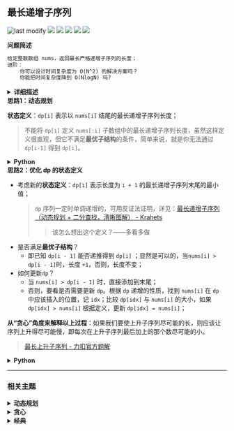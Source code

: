 ## 最长递增子序列
<!--START_SECTION:badge-->
![last modify](https://img.shields.io/static/v1?label=last%20modify&message=2025-07-08%2016%3A53%3A13&label_color=gray&color=thistle&style=flat-square)
[![](https://img.shields.io/static/v1?label=&message=%E4%B8%AD%E7%AD%89&label_color=gray&color=yellow&style=flat-square)](../../../README.md#中等)
[![](https://img.shields.io/static/v1?label=&message=LeetCode&label_color=gray&color=green&style=flat-square)](../../../README.md#leetcode)
[![](https://img.shields.io/static/v1?label=&message=%E5%8A%A8%E6%80%81%E8%A7%84%E5%88%92&label_color=gray&color=blue&style=flat-square)](../../../README.md#动态规划)
[![](https://img.shields.io/static/v1?label=&message=%E8%B4%AA%E5%BF%83&label_color=gray&color=blue&style=flat-square)](../../../README.md#贪心)
[![](https://img.shields.io/static/v1?label=&message=%E7%BB%8F%E5%85%B8&label_color=gray&color=blue&style=flat-square)](../../../README.md#经典)
<!--END_SECTION:badge-->
<!--info
tags: [动态规划, 贪心, 经典]
source: LeetCode
level: 中等
number: '0300'
name: 最长递增子序列
companies: []
-->

<summary><b>问题简述</b></summary>

```txt
给定整数数组 nums，返回最长严格递增子序列的长度；
进阶：
    你可以设计时间复杂度为 O(N^2) 的解决方案吗？
    你能把时间复杂度降到 O(NlogN) 吗?
```

<details><summary><b>详细描述</b></summary>

```txt
给你一个整数数组 nums ，找到其中最长严格递增子序列的长度。

子序列是由数组派生而来的序列，删除（或不删除）数组中的元素而不改变其余元素的顺序。例如，[3,6,2,7] 是数组 [0,3,1,6,2,2,7] 的子序列。

示例 1：
    输入：nums = [10,9,2,5,3,7,101,18]
    输出：4
    解释：最长递增子序列是 [2,3,7,101]，因此长度为 4 。
示例 2：
    输入：nums = [0,1,0,3,2,3]
    输出：4
示例 3：
    输入：nums = [7,7,7,7,7,7,7]
    输出：1

提示：
    1 <= nums.length <= 2500
    -104 <= nums[i] <= 104

进阶：
    你可以设计时间复杂度为 O(n2) 的解决方案吗？
    你能将算法的时间复杂度降低到 O(n log(n)) 吗?

来源：力扣（LeetCode）
链接：https://leetcode-cn.com/problems/longest-increasing-subsequence
著作权归领扣网络所有。商业转载请联系官方授权，非商业转载请注明出处。
```

</details>

<!-- <div align="center"><img src="../../../_assets/xxx.png" height="300" /></div> -->

<summary><b>思路1：动态规划</b></summary>

**状态定义**：`dp[i]` 表示以 `nums[i]` 结尾的最长递增子序列长度；
> 不能将 `dp[i]` 定义 `nums[:i]` 子数组中的最长递增子序列长度，虽然这样定义很直观，但它不满足**最优子结构**的条件，简单来说，就是你无法通过 `dp[i-1]` 得到 `dp[i]`。

<details><summary><b>Python</b></summary>

```python
class Solution:
    def lengthOfLIS(self, nums: List[int]) -> int:
        
        ret = 1
        dp = [1] * len(nums)
        for i in range(1, len(nums)):
            for j in range(i):
                if nums[i] > nums[j]:  # 如果要求非严格递增，将 '>' 改为 '>=' 即可
                    dp[i] = max(dp[i], dp[j] + 1)
            
            ret = max(ret, dp[i])
        
        return ret
```

</details>

<summary><b>思路2：优化 dp 的状态定义</b></summary>

- 考虑新的**状态定义**：`dp[i]` 表示长度为 `i + 1` 的最长递增子序列末尾的最小值；
    > `dp` 序列一定时单调递增的，可用反证法证明，详见：[最长递增子序列（动态规划 + 二分查找，清晰图解） - Krahets](https://leetcode-cn.com/problems/longest-increasing-subsequence/solution/zui-chang-shang-sheng-zi-xu-lie-dong-tai-gui-hua-2/)
    >> 该怎么想出这个定义？——多看多做
- 是否满足**最优子结构**？
    - 即已知 `dp[i - 1]` 能否递推得到 `dp[i]` ；显然是可以的，当`nums[i] > dp[i - 1]`时，长度 `+1`，否则，长度不变；
- 如何更新`dp`？
    - 当 `nums[i] > dp[i - 1]` 时，直接添加到末尾；
    - 否则，要看是否需要更新 `dp`。根据 `dp` 递增的性质，找到 `nums[i]` 在 `dp` 中应该插入的位置，记 `idx`；比较 `dp[idx]` 与 `nums[i]` 的大小，如果 `dp[idx] > nums[i]` 根据定义，更新 `dp[idx] = nums[i]`；

**从“贪心”角度来解释以上过程**：如果我们要使上升子序列尽可能的长，则应该让序列上升得尽可能慢，即每次在上升子序列最后加上的那个数尽可能的小。
> [最长上升子序列 - 力扣官方题解](https://leetcode-cn.com/problems/longest-increasing-subsequence/solution/zui-chang-shang-sheng-zi-xu-lie-by-leetcode-soluti/)


<details><summary><b>Python</b></summary>

```python
class Solution:
    def lengthOfLIS(self, nums: List[int]) -> int:
        if not nums: return 0

        # from bisect import bisect_left

        # 手写二分查找
        def bisect_left(ls, x):
            l, r = 0, len(ls)
            while l < r:
                m = (l + r) // 2
                if ls[m] < x:  # 注意这里要 <，如果是 <= 就是 bisect_right 了，不满足题意
                    l = m + 1
                else:
                    r = m
            return l

        dp = [nums[0]]  # dp[i] 表示长度为 (i+1) 的 LIS 的最后一个元素的最小值
        for x in nums[1:]:
            if x > dp[-1]:
                dp.append(x)
            else:
                idx = bisect_left(dp, x)  # 不能使用 bisect/bisect_right
                # if dp[idx] > x:
                #     dp[idx] = x
                dp[idx] = x  # 因为 bisect_left 返回的定义就是 dp[idx] <= x，所以可以直接赋值

        return len(dp)
```

</details>

<!--START_SECTION:relate-->
---

### 相关主题

<details><summary><b>动态规划</b></summary>

> [[中等, LeetCode] 一和零](LeetCode_0474_中等_一和零.md)  
> [[中等, LeetCode] 三角形最小路径和](LeetCode_0120_中等_三角形最小路径和.md)  
> [[中等, LeetCode] 不同的二叉搜索树](../03/LeetCode_0096_中等_不同的二叉搜索树.md)  
> [[中等, LeetCode] 乘积最大子数组](LeetCode_0152_中等_乘积最大子数组.md)  
> [[中等, LeetCode] 买卖股票的最佳时机II 🔥](LeetCode_0122_中等_买卖股票的最佳时机II.md)  
> [[中等, LeetCode] 完全平方数](../02/LeetCode_0279_中等_完全平方数.md)  
> [[中等, LeetCode] 打家劫舍](LeetCode_0198_中等_打家劫舍.md)  
> [[中等, LeetCode] 打家劫舍II](LeetCode_0213_中等_打家劫舍II.md)  
> [[中等, LeetCode] 整数拆分](../../2021/12/LeetCode_0343_中等_整数拆分.md)  
> [[中等, LeetCode] 最小路径和](../01/LeetCode_0064_中等_最小路径和.md)  
> [[中等, LeetCode] 最长回文子串 🔥](../../2021/10/LeetCode_0005_中等_最长回文子串.md)  
> [[中等, LeetCode] 解码方法](../02/LeetCode_0091_中等_解码方法.md)  
> [[中等, LeetCode] 零钱兑换](LeetCode_0322_中等_零钱兑换.md)  
> [[中等, LeetCode] 零钱兑换II](LeetCode_0518_中等_零钱兑换II.md)  
> [[中等, 剑指Offer] n个骰子的点数](../01/剑指Offer_6000_中等_n个骰子的点数.md)  
> [[中等, 剑指Offer] 丑数 🔥](../../2021/12/剑指Offer_4900_中等_丑数.md)  
> [[中等, 剑指Offer] 剪绳子（整数拆分）](../../2021/11/剑指Offer_1401_中等_剪绳子（整数拆分）.md)  
> [[中等, 剑指Offer] 圆圈中最后剩下的数字（约瑟夫环问题） 🔥](../01/剑指Offer_6200_中等_圆圈中最后剩下的数字（约瑟夫环问题）.md)  
> [[中等, 剑指Offer] 斐波那契数列-3（把数字翻译成字符串）](../../2021/12/剑指Offer_4600_中等_斐波那契数列-3（把数字翻译成字符串）.md)  
> [[中等, 剑指Offer] 最长不含重复字符的子字符串](../../2021/12/剑指Offer_4800_中等_最长不含重复字符的子字符串.md)  
> [[中等, 剑指Offer] 礼物的最大价值](../../2021/12/剑指Offer_4700_中等_礼物的最大价值.md)  
> [[中等, 牛客] 01背包 🔥](../05/牛客_0145_中等_01背包.md)  
> [[中等, 牛客] 丑数](../03/牛客_0079_中等_丑数.md)  
> [[中等, 牛客] 丢棋子问题（鹰蛋问题） 🔥](../04/牛客_0087_中等_丢棋子问题（鹰蛋问题）.md)  
> [[中等, 牛客] 把数字翻译成字符串](../05/牛客_0116_中等_把数字翻译成字符串.md)  
> [[中等, 牛客] 最大正方形](../04/牛客_0108_中等_最大正方形.md)  
> [[中等, 牛客] 最长公共子串](../05/牛客_0127_中等_最长公共子串.md)  
> [[中等, 牛客] 最长公共子序列(二) 🔥](../04/牛客_0092_中等_最长公共子序列(二).md)  
> [[中等, 牛客] 最长回文子串](../01/牛客_0017_中等_最长回文子串.md)  
> [[中等, 牛客] 矩阵的最小路径和](../03/牛客_0059_中等_矩阵的最小路径和.md)  
> [[中等, 牛客] 连续子数组的最大乘积](../04/牛客_0083_中等_连续子数组的最大乘积.md)  
  > 
> [[困难, LeetCode] 买卖股票的最佳时机III](LeetCode_0123_困难_买卖股票的最佳时机III.md)  
> [[困难, LeetCode] 最长有效括号 🔥](../10/LeetCode_0032_困难_最长有效括号.md)  
> [[困难, LeetCode] 正则表达式匹配 🔥](../01/LeetCode_0010_困难_正则表达式匹配.md)  
> [[困难, LeetCode] 编辑距离 🔥](LeetCode_0072_困难_编辑距离.md)  
> [[困难, 剑指Offer] 正则表达式匹配](../../2021/11/剑指Offer_1900_困难_正则表达式匹配.md)  
> [[困难, 牛客] 最长上升子序列(三)](../04/牛客_0091_困难_最长上升子序列(三).md)  
> [[困难, 牛客] 正则表达式匹配](../05/牛客_0122_困难_正则表达式匹配.md)  
> [[困难, 牛客] 编辑距离(二)](../02/牛客_0035_困难_编辑距离(二).md)  
> [[困难, 牛客] 通配符匹配](../03/牛客_0044_困难_通配符匹配.md)  
  > 
> [[简单, LeetCode] 买卖股票的最佳时机](LeetCode_0121_简单_买卖股票的最佳时机.md)  
> [[简单, LeetCode] 最大子数组和](../01/LeetCode_0053_简单_最大子数组和.md)  
> [[简单, LeetCode] 爬楼梯](../01/LeetCode_0070_简单_爬楼梯.md)  
> [[简单, 剑指Offer] 斐波那契数列](../../2021/11/剑指Offer_1001_简单_斐波那契数列.md)  
> [[简单, 剑指Offer] 跳台阶](../../2021/11/剑指Offer_1002_简单_跳台阶.md)  
> [[简单, 剑指Offer] 连续子数组的最大和](../../2021/12/剑指Offer_4200_简单_连续子数组的最大和.md)  
> [[简单, 华为机试] 放苹果](../05/华为机试_061_简单_放苹果.md)  
> [[简单, 牛客] 兑换零钱(一)](../05/牛客_0126_简单_兑换零钱(一).md)  
> [[简单, 牛客] 斐波那契数列](../03/牛客_0065_简单_斐波那契数列.md)  
> [[简单, 牛客] 求路径](../02/牛客_0034_简单_求路径.md)  
> [[简单, 牛客] 跳台阶](../03/牛客_0068_简单_跳台阶.md)  
> [[简单, 牛客] 连续子数组的最大和](../01/牛客_0019_简单_连续子数组的最大和.md)  
  > 

</details>
<details><summary><b>贪心</b></summary>

> [[中等, LeetCode] 买卖股票的最佳时机II 🔥](LeetCode_0122_中等_买卖股票的最佳时机II.md)  
> [[中等, LeetCode] 盛最多水的容器 🔥](../../2021/10/LeetCode_0011_中等_盛最多水的容器.md)  
> [[中等, 剑指Offer] 剪绳子（整数拆分）](../../2021/11/剑指Offer_1401_中等_剪绳子（整数拆分）.md)  
> [[中等, 牛客] 分糖果问题](../05/牛客_0130_中等_分糖果问题.md)  
  > 

</details>
<details><summary><b>经典</b></summary>

> [[中等, LeetCode] 下一个排列 🔥](../10/LeetCode_0031_中等_下一个排列.md)  
> [[中等, LeetCode] 二叉树的完全性检验 🔥](../03/LeetCode_0958_中等_二叉树的完全性检验.md)  
> [[中等, 剑指Offer2] 整数除法 🔥](../09/剑指Offer2_001_中等_整数除法.md)  
> [[中等, 剑指Offer] 丑数 🔥](../../2021/12/剑指Offer_4900_中等_丑数.md)  
> [[中等, 剑指Offer] 二叉搜索树与双向链表 🔥](../../2021/12/剑指Offer_3600_中等_二叉搜索树与双向链表.md)  
> [[中等, 剑指Offer] 圆圈中最后剩下的数字（约瑟夫环问题） 🔥](../01/剑指Offer_6200_中等_圆圈中最后剩下的数字（约瑟夫环问题）.md)  
> [[中等, 剑指Offer] 复杂链表的复制（深拷贝） 🔥](../../2021/12/剑指Offer_3500_中等_复杂链表的复制（深拷贝）.md)  
> [[中等, 剑指Offer] 字符串的排列（全排列） 🔥](../../2021/12/剑指Offer_3800_中等_字符串的排列（全排列）.md)  
> [[中等, 剑指Offer] 把字符串转换成整数 🔥](../01/剑指Offer_6700_中等_把字符串转换成整数.md)  
> [[中等, 剑指Offer] 数值的整数次方（快速幂） 🔥](../../2021/11/剑指Offer_1600_中等_数值的整数次方（快速幂）.md)  
> [[中等, 剑指Offer] 栈的压入、弹出序列 🔥](../../2021/11/剑指Offer_3100_中等_栈的压入、弹出序列.md)  
> [[中等, 剑指Offer] 重建二叉树 🔥](../../2021/11/剑指Offer_0700_中等_重建二叉树.md)  
> [[中等, 剑指Offer] 顺时针打印矩阵（3种思路4个写法） 🔥](../../2021/11/剑指Offer_2900_中等_顺时针打印矩阵（3种思路4个写法）.md)  
> [[中等, 牛客] 01背包 🔥](../05/牛客_0145_中等_01背包.md)  
> [[中等, 牛客] 丢棋子问题（鹰蛋问题） 🔥](../04/牛客_0087_中等_丢棋子问题（鹰蛋问题）.md)  
> [[中等, 牛客] 字符串的排列 🔥](../05/牛客_0121_中等_字符串的排列.md)  
> [[中等, 牛客] 寻找峰值 🔥](../04/牛客_0107_中等_寻找峰值.md)  
> [[中等, 牛客] 岛屿数量 🔥](../04/牛客_0109_中等_岛屿数量.md)  
> [[中等, 牛客] 把字符串转换成整数(atoi) 🔥](../04/牛客_0100_中等_把字符串转换成整数(atoi).md)  
> [[中等, 牛客] 数组中只出现一次的两个数字 🔥](../03/牛客_0075_中等_数组中只出现一次的两个数字.md)  
> [[中等, 牛客] 最长公共子序列(二) 🔥](../04/牛客_0092_中等_最长公共子序列(二).md)  
> [[中等, 牛客] 栈和排序 🔥](../05/牛客_0115_中等_栈和排序.md)  
> [[中等, 牛客] 汉诺塔问题 🔥](../03/牛客_0067_中等_汉诺塔问题.md)  
  > 
> [[困难, LeetCode] 编辑距离 🔥](LeetCode_0072_困难_编辑距离.md)  
> [[困难, 剑指Offer] 数组中的逆序对 🔥](../01/剑指Offer_5100_困难_数组中的逆序对.md)  
> [[困难, 牛客] 接雨水问题 🔥](../05/牛客_0128_困难_接雨水问题.md)  
> [[困难, 牛客] 设计LFU缓存结构 🔥](../04/牛客_0094_困难_设计LFU缓存结构.md)  
> [[困难, 牛客] 设计LRU缓存结构 🔥](../04/牛客_0093_困难_设计LRU缓存结构.md)  
  > 
> [[简单, LeetCode] 二叉树的最大深度 🔥](../07/LeetCode_0104_简单_二叉树的最大深度.md)  
> [[简单, LeetCode] 反转链表 🔥](../10/LeetCode_0206_简单_反转链表.md)  
> [[简单, 剑指Offer] 二叉搜索树的最近公共祖先 🔥](../01/剑指Offer_6801_简单_二叉搜索树的最近公共祖先.md)  
> [[简单, 剑指Offer] 反转链表 🔥](../../2021/11/剑指Offer_2400_简单_反转链表.md)  
> [[简单, 剑指Offer] 数组中出现次数超过一半的数字（摩尔投票） 🔥](../../2021/12/剑指Offer_3900_简单_数组中出现次数超过一半的数字（摩尔投票）.md)  
> [[简单, 剑指Offer] 最小的k个数（partition操作） 🔥](../../2021/12/剑指Offer_4000_简单_最小的k个数（partition操作）.md)  
> [[简单, 牛客] 二进制中1的个数 🔥](../05/牛客_0120_简单_二进制中1的个数.md)  
> [[简单, 牛客] 单链表的排序 🔥](../03/牛客_0070_简单_单链表的排序.md)  
> [[简单, 牛客] 求平方根 🔥](../02/牛客_0032_简单_求平方根.md)  
  > 

</details>
<!--END_SECTION:relate-->